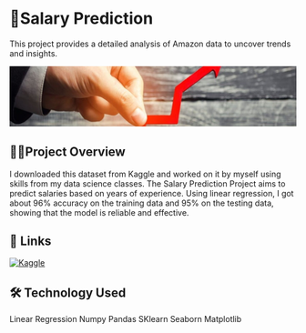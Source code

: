 # 💸Salary Prediction

This project provides a detailed analysis of Amazon data to uncover trends and insights.


![Logo](dataset-cover.jpg)


## 👩‍💻Project Overview
I downloaded this dataset from Kaggle and worked on it by myself using skills from my data science classes. The Salary Prediction Project aims to predict salaries based on years of experience. Using linear regression, I got about 96% accuracy on the training data and 95% on the testing data, showing that the model is reliable and effective.
## 🔗 Links

[![Kaggle](https://img.shields.io/badge/License-MIT-blue.svg)](https://www.kaggle.com/datasets/shubham47/salary-data-dataset-for-linear-regression)



## 🛠 Technology Used
Linear Regression
Numpy
Pandas
SKlearn
Seaborn
Matplotlib
